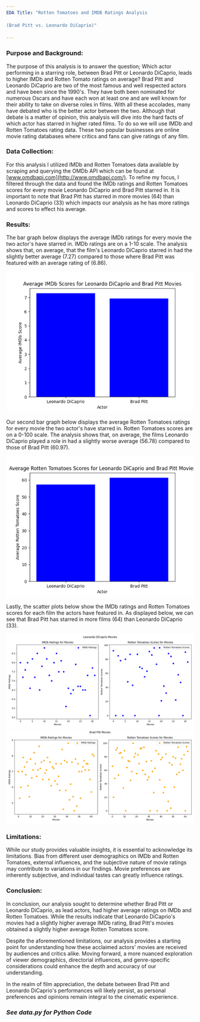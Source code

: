```yaml
---
EDA Title: "Rotten Tomatoes and IMDB Ratings Analysis

(Brad Pitt vs. Leonardo DiCaprio)"

---
```


### Purpose and Background:

The purpose of this analysis is to answer the question; Which actor performing in a starring role, between Brad Pitt or Leonardo DiCaprio, leads to higher IMDb and Rotten Tomato ratings on average? Brad Pitt and Leonardo DiCaprio are two of the most famous and well respected actors and have been since the 1990's. They have both been nominated for numerous Oscars and have each won at least one and are well known for their ability to take on diverse roles in films. With all these accolades, many have debated who is the better actor between the two. Although that debate is a matter of opinion, this analysis will dive into the hard facts of which actor has starred in higher rated films. To do so we will use IMDb and Rotten Tomatoes rating data. These two popular businesses are online movie rating databases where critics and fans can give ratings of any film.

### Data Collection:

For this analysis I utilized IMDb and Rotten Tomatoes data available by scraping and querying the OMDb API which can be found at [www.omdbapi.com](http://www.omdbapi.com/). To refine my focus, I filtered through the data and found the IMDb ratings and Rotten Tomatoes scores for every movie Leonardo DiCaprio and Brad Pitt starred in. It is important to note that Brad Pitt has starred in more movies (64) than Leonardo DiCaprio (33) which impacts our analysis as he has more ratings and scores to effect his average.

### Results:

The bar graph below displays the average IMDb ratings for every movie the two actor's have starred in. IMDb ratings are on a 1-10 scale. The analysis shows that, on average, that the film's Leonardo DiCaprio starred in had the slightly better average (7.27) compared to those where Brad Pitt was featured with an average rating of (6.86). 

![Image 1](IMDB_Ratings_Graph.png)

Our second bar graph below displays the average Rotten Tomatoes ratings for every movie the two actor's have starred in. Rotten Tomatoes scores are on a 0-100 scale. The analysis shows that, on average, the films Leonardo DiCaprio played a role in had a slightly worse average (56.78) compared to those of Brad Pitt (60.97).

![Image 2](Avg%20Rotten%20Tomatoes%20Scores.png)

Lastly, the scatter plots below show the IMDb ratings and Rotten Tomatoes scores for each film the actors have featured in. As displayed below, we can see that Brad Pitt has starred in more films (64) than Leonardo DiCaprio (33).

![Image 3](Scatter_leo.png)
![Image 4](Scatter_Brad.png)



### Limitations:

While our study provides valuable insights, it is essential to acknowledge its limitations. Bias from different user demographics on IMDb and Rotten Tomatoes, external influences, and the subjective nature of movie ratings may contribute to variations in our findings. Movie preferences are inherently subjective, and individual tastes can greatly influence ratings.

### Conclusion:

In conclusion, our analysis sought to determine whether Brad Pitt or Leonardo DiCaprio, as lead actors, had higher average ratings on IMDb and Rotten Tomatoes. While the results indicate that Leonardo DiCaprio's movies had a slightly higher average IMDb rating, Brad Pitt's movies obtained a slightly higher average Rotten Tomatoes score.

Despite the aforementioned limitations, our analysis provides a starting point for understanding how these acclaimed actors' movies are received by audiences and critics alike. Moving forward, a more nuanced exploration of viewer demographics, directorial influences, and genre-specific considerations could enhance the depth and accuracy of our understanding.

In the realm of film appreciation, the debate between Brad Pitt and Leonardo DiCaprio's performances will likely persist, as personal preferences and opinions remain integral to the cinematic experience.

### *See data.py for Python Code*
